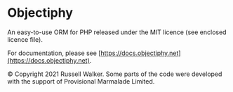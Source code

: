 # Objectiphy
An easy-to-use ORM for PHP released under the MIT licence (see enclosed licence file).

For documentation, please see [https://docs.objectiphy.net](https://docs.objectiphy.net).

© Copyright 2021 Russell Walker. Some parts of the code were developed with the support of Provisional Marmalade Limited.
